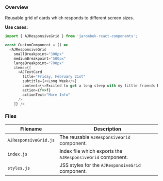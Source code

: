 ### Overview

Reusable grid of cards which responds to different screen sizes.

**Use cases:**

```javascript
import { AJResponsiveGrid } from 'jarombek-react-components';

const CustomComponent = () => 
  <AJResponsiveGrid
    smallBreakpoint="300px"
    mediumBreakpoint="500px"
    largeBreakpoint="700px"
    items={[
      <AJTextCard
        title="Friday, February 21st"
        subtitle={<>Long Week</>}
        content={<>Excited to get a long sleep with my little friends Dotty & Lily after a long week.</>}
        action={f=>f}
        actionText="More Info"
      />
    ]} />
```

### Files

| Filename                   | Description                                                                     |
|----------------------------|---------------------------------------------------------------------------------|
| `AJResponsiveGrid.js`      | The reusable `AJResponsiveGrid` component.                                      |
| `index.js`                 | Index file which exports the `AJResponsiveGrid` component.                      |
| `styles.js`                | JSS styles for the `AJResponsiveGrid` component.                                |
